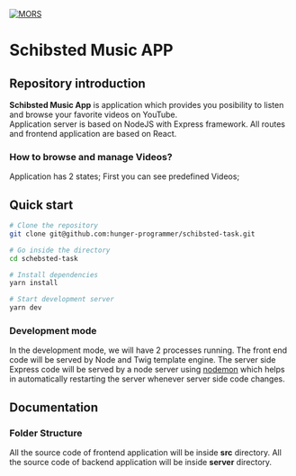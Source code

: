 [![MORS](https://www.oliviacentre.com/wp-content/uploads/2016/12/schibsted-logo.png)](https://www.oliviacentre.com/wp-content/uploads/2016/12/schibsted-logo.png)
 
# Schibsted Music APP
 

## Repository introduction

**Schibsted Music App** is application which provides you posibility to listen and browse your favorite videos on YouTube.  
Application server is based on NodeJS with Express framework. All routes and frontend application are based on React.

### How to browse and manage Videos?
Application has 2 states; First you can see predefined Videos; 

## Quick start

```bash
# Clone the repository
git clone git@github.com:hunger-programmer/schibsted-task.git

# Go inside the directory
cd schebsted-task

# Install dependencies
yarn install

# Start development server
yarn dev
```

### Development mode
In the development mode, we will have 2 processes running. The front end code will be served by Node and Twig template engine. The server side Express code will be served by a node server using [nodemon](https://nodemon.io/) which helps in automatically restarting the server whenever server side code changes.


## Documentation

### Folder Structure
All the source code of frontend application will be inside **src** directory.
All the source code of backend application will be inside **server** directory. 
